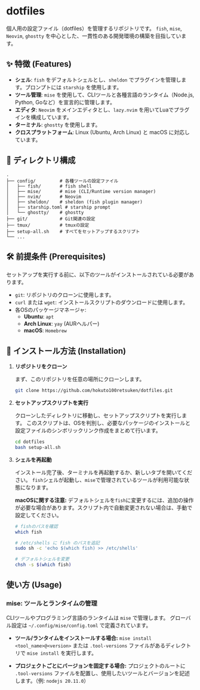 # dotfiles

個人用の設定ファイル（dotfiles）を管理するリポジトリです。
`fish`, `mise`, `Neovim`, `ghostty` を中心とした、一貫性のある開発環境の構築を目指しています。

## ✨ 特徴 (Features)

- **シェル**: `fish` をデフォルトシェルとし、`sheldon` でプラグインを管理します。プロンプトには `starship` を使用します。
- **ツール管理**: `mise` を使用して、CLIツールと各種言語のランタイム（Node.js, Python, Goなど）を宣言的に管理します。
- **エディタ**: `Neovim` をメインエディタとし、`lazy.nvim` を用いてLuaでプラグインを構成しています。
- **ターミナル**: `ghostty` を使用します。
- **クロスプラットフォーム**: Linux (Ubuntu, Arch Linux) と macOS に対応しています。

## 📂 ディレクトリ構成

```
.
├── config/         # 各種ツールの設定ファイル
│   ├── fish/       # fish shell
│   ├── mise/       # mise (CLI/Runtime version manager)
│   ├── nvim/       # Neovim
│   ├── sheldon/    # sheldon (fish plugin manager)
│   ├── starship.toml # starship prompt
│   └── ghostty/    # ghostty
├── git/            # Git関連の設定
├── tmux/           # tmuxの設定
├── setup-all.sh    # すべてをセットアップするスクリプト
└── ...
```

## 🛠️ 前提条件 (Prerequisites)

セットアップを実行する前に、以下のツールがインストールされている必要があります。

- `git`: リポジトリのクローンに使用します。
- `curl` または `wget`: インストールスクリプトのダウンロードに使用します。
- 各OSのパッケージマネージャ:
  - **Ubuntu**: `apt`
  - **Arch Linux**: `yay` (AURヘルパー)
  - **macOS**: `Homebrew`

## 🚀 インストール方法 (Installation)

1.  **リポジトリをクローン**

    まず、このリポジトリを任意の場所にクローンします。

    ```bash
    git clone https://github.com/hokuto100retsuken/dotfiles.git
    ```

2.  **セットアップスクリプトを実行**

    クローンしたディレクトリに移動し、セットアップスクリプトを実行します。
    このスクリプトは、OSを判別し、必要なパッケージのインストールと設定ファイルのシンボリックリンク作成をまとめて行います。

    ```bash
    cd dotfiles
    bash setup-all.sh
    ```

3.  **シェルを再起動**

    インストール完了後、ターミナルを再起動するか、新しいタブを開いてください。
    `fish`シェルが起動し、`mise`で管理されているツールが利用可能な状態になります。

    **macOSに関する注意:**
    デフォルトシェルを`fish`に変更するには、追加の操作が必要な場合があります。スクリプト内で自動変更されない場合は、手動で設定してください。

    ```bash
    # fishのパスを確認
    which fish

    # /etc/shells に fish のパスを追記
    sudo sh -c 'echo $(which fish) >> /etc/shells'

    # デフォルトシェルを変更
    chsh -s $(which fish)
    ```

## 使い方 (Usage)

### mise: ツールとランタイムの管理

CLIツールやプログラミング言語のランタイムは `mise` で管理します。
グローバル設定は `~/.config/mise/config.toml` で定義されています。

- **ツール/ランタイムをインストールする場合:**
  `mise install <tool_name>@<version>` または `.tool-versions` ファイルがあるディレクトリで `mise install` を実行します。

- **プロジェクトごとにバージョンを固定する場合:**
  プロジェクトのルートに `.tool-versions` ファイルを配置し、使用したいツールとバージョンを記述します。（例: `nodejs 20.11.0`）
